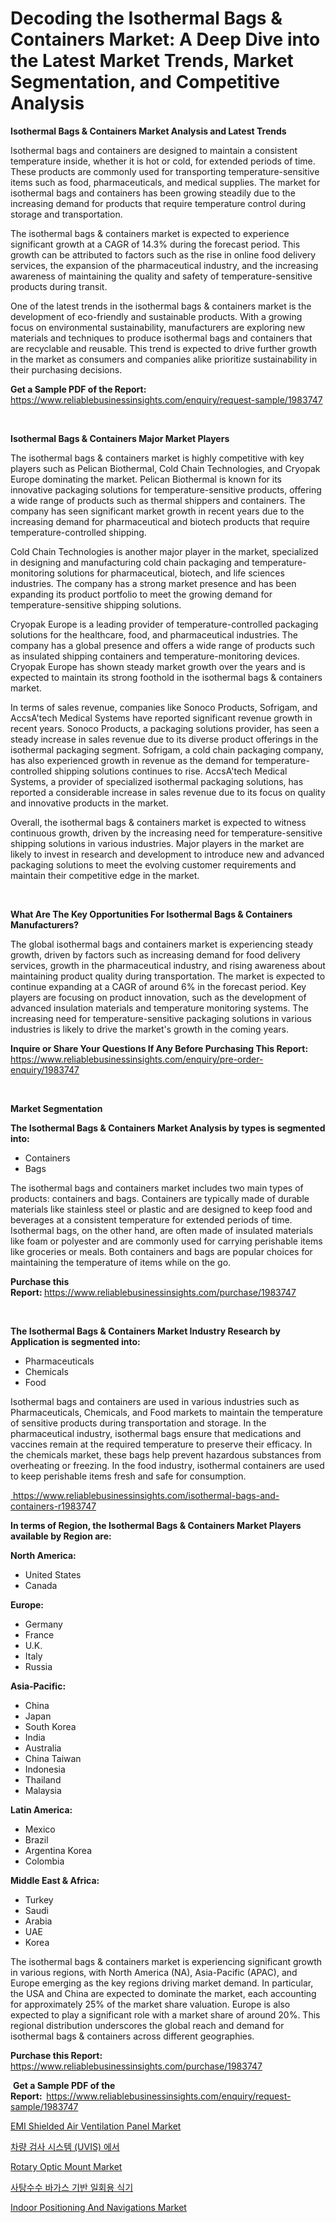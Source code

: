 <p><h1>Decoding the Isothermal Bags & Containers Market: A Deep Dive into the Latest Market Trends, Market Segmentation, and Competitive Analysis</h1></p><p><strong>Isothermal Bags & Containers Market Analysis and Latest Trends</strong></p>
<p><p>Isothermal bags and containers are designed to maintain a consistent temperature inside, whether it is hot or cold, for extended periods of time. These products are commonly used for transporting temperature-sensitive items such as food, pharmaceuticals, and medical supplies. The market for isothermal bags and containers has been growing steadily due to the increasing demand for products that require temperature control during storage and transportation.</p><p>The isothermal bags & containers market is expected to experience significant growth at a CAGR of 14.3% during the forecast period. This growth can be attributed to factors such as the rise in online food delivery services, the expansion of the pharmaceutical industry, and the increasing awareness of maintaining the quality and safety of temperature-sensitive products during transit.</p><p>One of the latest trends in the isothermal bags & containers market is the development of eco-friendly and sustainable products. With a growing focus on environmental sustainability, manufacturers are exploring new materials and techniques to produce isothermal bags and containers that are recyclable and reusable. This trend is expected to drive further growth in the market as consumers and companies alike prioritize sustainability in their purchasing decisions.</p></p>
<p><strong>Get a Sample PDF of the Report:&nbsp;</strong> <a href="https://www.reliablebusinessinsights.com/enquiry/request-sample/1983747">https://www.reliablebusinessinsights.com/enquiry/request-sample/1983747</a></p>
<p>&nbsp;</p>
<p><strong>Isothermal Bags & Containers Major Market Players</strong></p>
<p><p>The isothermal bags & containers market is highly competitive with key players such as Pelican Biothermal, Cold Chain Technologies, and Cryopak Europe dominating the market. Pelican Biothermal is known for its innovative packaging solutions for temperature-sensitive products, offering a wide range of products such as thermal shippers and containers. The company has seen significant market growth in recent years due to the increasing demand for pharmaceutical and biotech products that require temperature-controlled shipping.</p><p>Cold Chain Technologies is another major player in the market, specialized in designing and manufacturing cold chain packaging and temperature-monitoring solutions for pharmaceutical, biotech, and life sciences industries. The company has a strong market presence and has been expanding its product portfolio to meet the growing demand for temperature-sensitive shipping solutions.</p><p>Cryopak Europe is a leading provider of temperature-controlled packaging solutions for the healthcare, food, and pharmaceutical industries. The company has a global presence and offers a wide range of products such as insulated shipping containers and temperature-monitoring devices. Cryopak Europe has shown steady market growth over the years and is expected to maintain its strong foothold in the isothermal bags & containers market.</p><p>In terms of sales revenue, companies like Sonoco Products, Sofrigam, and AccsA'tech Medical Systems have reported significant revenue growth in recent years. Sonoco Products, a packaging solutions provider, has seen a steady increase in sales revenue due to its diverse product offerings in the isothermal packaging segment. Sofrigam, a cold chain packaging company, has also experienced growth in revenue as the demand for temperature-controlled shipping solutions continues to rise. AccsA'tech Medical Systems, a provider of specialized isothermal packaging solutions, has reported a considerable increase in sales revenue due to its focus on quality and innovative products in the market.</p><p>Overall, the isothermal bags & containers market is expected to witness continuous growth, driven by the increasing need for temperature-sensitive shipping solutions in various industries. Major players in the market are likely to invest in research and development to introduce new and advanced packaging solutions to meet the evolving customer requirements and maintain their competitive edge in the market.</p></p>
<p>&nbsp;</p>
<p><strong>What Are The Key Opportunities For Isothermal Bags & Containers Manufacturers?</strong></p>
<p><p>The global isothermal bags and containers market is experiencing steady growth, driven by factors such as increasing demand for food delivery services, growth in the pharmaceutical industry, and rising awareness about maintaining product quality during transportation. The market is expected to continue expanding at a CAGR of around 6% in the forecast period. Key players are focusing on product innovation, such as the development of advanced insulation materials and temperature monitoring systems. The increasing need for temperature-sensitive packaging solutions in various industries is likely to drive the market's growth in the coming years.</p></p>
<p><strong>Inquire or Share Your Questions If Any Before Purchasing This Report:</strong> <a href="https://www.reliablebusinessinsights.com/enquiry/pre-order-enquiry/1983747">https://www.reliablebusinessinsights.com/enquiry/pre-order-enquiry/1983747</a></p>
<p>&nbsp;</p>
<p><strong>Market Segmentation</strong></p>
<p><strong>The Isothermal Bags & Containers Market Analysis by types is segmented into:</strong></p>
<p><ul><li>Containers</li><li>Bags</li></ul></p>
<p><p>The isothermal bags and containers market includes two main types of products: containers and bags. Containers are typically made of durable materials like stainless steel or plastic and are designed to keep food and beverages at a consistent temperature for extended periods of time. Isothermal bags, on the other hand, are often made of insulated materials like foam or polyester and are commonly used for carrying perishable items like groceries or meals. Both containers and bags are popular choices for maintaining the temperature of items while on the go.</p></p>
<p><strong>Purchase this Report:&nbsp;</strong><a href="https://www.reliablebusinessinsights.com/purchase/1983747">https://www.reliablebusinessinsights.com/purchase/1983747</a></p>
<p>&nbsp;</p>
<p><strong>The Isothermal Bags & Containers Market Industry Research by Application is segmented into:</strong></p>
<p><ul><li>Pharmaceuticals</li><li>Chemicals</li><li>Food</li></ul></p>
<p><p>Isothermal bags and containers are used in various industries such as Pharmaceuticals, Chemicals, and Food markets to maintain the temperature of sensitive products during transportation and storage. In the pharmaceutical industry, isothermal bags ensure that medications and vaccines remain at the required temperature to preserve their efficacy. In the chemicals market, these bags help prevent hazardous substances from overheating or freezing. In the food industry, isothermal containers are used to keep perishable items fresh and safe for consumption.</p></p>
<p><a href="https://www.reliablebusinessinsights.com/isothermal-bags-and-containers-r1983747">&nbsp;https://www.reliablebusinessinsights.com/isothermal-bags-and-containers-r1983747</a></p>
<p><strong>In terms of Region, the Isothermal Bags & Containers Market Players available by Region are:</strong></p>
<p>
    <p> <strong> North America: </strong>
        <ul>
            <li>United States</li>
            <li>Canada</li>
        </ul>
        </p> 
    <p> <strong> Europe: </strong>
        <ul>
            <li>Germany</li>
            <li>France</li>
            <li>U.K.</li>
            <li>Italy</li>
            <li>Russia</li>
        </ul>
        </p> 
    <p> <strong> Asia-Pacific: </strong>
        <ul>
            <li>China</li>
            <li>Japan</li>
            <li>South Korea</li>
            <li>India</li>
            <li>Australia</li>
            <li>China Taiwan</li>
            <li>Indonesia</li>
            <li>Thailand</li>
            <li>Malaysia</li>
        </ul>
        </p> 
    <p> <strong> Latin America: </strong>
        <ul>
            <li>Mexico</li>
            <li>Brazil</li>
            <li>Argentina Korea</li>
            <li>Colombia</li>
        </ul>
        </p> 
    <p> <strong> Middle East & Africa: </strong>
        <ul>
            <li>Turkey</li>
            <li>Saudi</li>
            <li>Arabia</li>
            <li>UAE</li>
            <li>Korea</li>
        </ul>
    </p>
    </p>
<p><p>The isothermal bags & containers market is experiencing significant growth in various regions, with North America (NA), Asia-Pacific (APAC), and Europe emerging as the key regions driving market demand. In particular, the USA and China are expected to dominate the market, each accounting for approximately 25% of the market share valuation. Europe is also expected to play a significant role with a market share of around 20%. This regional distribution underscores the global reach and demand for isothermal bags & containers across different geographies.</p></p>
<p><strong>Purchase this Report: </strong><a href="https://www.reliablebusinessinsights.com/purchase/1983747">https://www.reliablebusinessinsights.com/purchase/1983747</a></p>
<p>&nbsp;<strong>Get a Sample PDF of the Report:&nbsp;&nbsp;</strong><a href="https://www.reliablebusinessinsights.com/enquiry/request-sample/1983747">https://www.reliablebusinessinsights.com/enquiry/request-sample/1983747</a></p>
<p><strong></strong></p>
<p><p><a href="https://issuu.com/reportprime-2/docs/emi-shielded-air-ventilation-panel-market-size-203">EMI Shielded Air Ventilation Panel Market</a></p><p><a href="https://medium.com/@kellylyncyh543964/%EC%B0%A8%EB%9F%89-%EA%B2%80%EC%82%AC-%EC%8B%9C%EC%8A%A4%ED%85%9C-uvis-%EC%8B%9C%EC%9E%A5-%EC%8B%9C%EC%9E%A5-%EC%A0%90%EC%9C%A0%EC%9C%A8-%EC%8B%9C%EC%9E%A5-%EB%8F%99%ED%96%A5-%EB%B0%8F-%EB%AF%B8%EB%9E%98-%EC%84%B1%EC%9E%A5-%ED%83%90%EC%83%89-678479fed3d9">차량 검사 시스템 (UVIS) 에서</a></p><p><a href="https://issuu.com/reportprime-2/docs/rotary-optic-mount-market-size-2030.pptx">Rotary Optic Mount Market</a></p><p><a href="https://medium.com/@honeypie6456/%EC%82%AC%ED%83%95%EC%88%98%EC%88%98-%EB%B0%94%EA%B0%80%EC%8A%A4-%EA%B8%B0%EB%B0%98-%EC%9D%BC%ED%9A%8C%EC%9A%A9-%EC%8B%9D%EA%B8%B0-%EC%8B%9C%EC%9E%A5-%EB%B6%84%EC%84%9D-%EC%84%B8%EA%B3%84-%EC%82%B0%EC%97%85-%EC%A0%84%EB%A7%9D-%EB%B0%8F-%EC%98%88%EC%B8%A1-2024%EB%85%84%EB%B6%80%ED%84%B0-2031%EB%85%84-47e9300fe906">사탕수수 바가스 기반 일회용 식기</a></p><p><a href="https://github.com/kosella/Market-Research-Report-List-4/blob/main/indoor-positioning-and-navigations-market.md">Indoor Positioning And Navigations Market</a></p></p>
